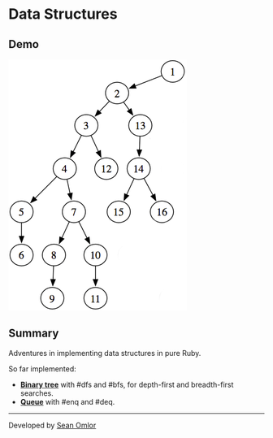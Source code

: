 Data Structures
===============

Demo
----
[![Screenshot](/doc/screenshot.png)](https://github.com/somlor/data-structures-ruby)

Summary
-------
Adventures in implementing data structures in pure Ruby.

So far implemented:
* [**Binary tree**](http://en.wikipedia.org/wiki/Binary_tree) with #dfs and #bfs, for depth-first and breadth-first searches.
* [**Queue**](http://en.wikipedia.org/wiki/Queue_(abstract_data_type)) with #enq and #deq.

---
Developed by [Sean Omlor](http://seanomlor.com)
